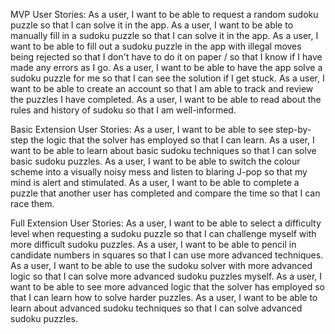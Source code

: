MVP User Stories:
As a user, I want to be able to request a random sudoku puzzle so that I can solve it in the app.
As a user, I want to be able to manually fill in a sudoku puzzle so that I can solve it in the app.
As a user, I want to be able to fill out a sudoku puzzle in the app with illegal moves being rejected so that I don't have to do it on paper / so that I know if I have made any errors as I go.
As a user, I want to be able to have the app solve a sudoku puzzle for me so that I can see the solution if I get stuck.
As a user, I want to be able to create an account so that I am able to track and review the puzzles I have completed.
As a user, I want to be able to read about the rules and history of sudoku so that I am well-informed.

Basic Extension User Stories:
As a user, I want to be able to see step-by-step the logic that the solver has employed so that I can learn.
As a user, I want to be able to learn about basic sudoku techniques so that I can solve basic sudoku puzzles.
As a user, I want to be able to switch the colour scheme into a visually noisy mess and listen to blaring J-pop so that my mind is alert and stimulated.
As a user, I want to be able to complete a puzzle that another user has completed and compare the time so that I can race them.

Full Extension User Stories:
As a user, I want to be able to select a difficulty level when requesting a sudoku puzzle so that I can challenge myself with more difficult sudoku puzzles.
As a user, I want to be able to pencil in candidate numbers in squares so that I can use more advanced techniques.
As a user, I want to be able to use the sudoku solver with more advanced logic so that I can solve more advanced sudoku puzzles myself.
As a user, I want to be able to see more advanced logic that the solver has employed so that I can learn how to solve harder puzzles.
As a user, I want to be able to learn about advanced sudoku techniques so that I can solve advanced sudoku puzzles.
